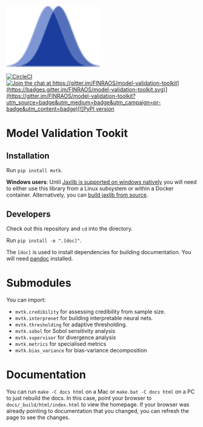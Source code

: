 <img src="docs/images/logo.svg" alt="drawing" width="250px"/>

[![CircleCI](https://circleci.com/gh/FINRAOS/model-validation-toolkit/tree/main.svg?style=svg)](https://circleci.com/gh/FINRAOS/Gatekeeper/tree/main)[![Join the chat at https://gitter.im/FINRAOS/model-validation-toolkit](https://badges.gitter.im/FINRAOS/model-validation-toolkit.svg)](https://gitter.im/FINRAOS/model-validation-toolkit?utm_source=badge&utm_medium=badge&utm_campaign=pr-badge&utm_content=badge)[![PyPI version](https://img.shields.io/pypi/v/mvtk)](https://pypi.org/project/mvtk/)

# Model Validation Tookit

## Installation

Run `pip install mvtk`.

**Windows users**: Until [Jaxlib is supported on windows
natively](https://github.com/google/jax/issues/438) you will need to either use
this library from a Linux subsystem or within a Docker container.
Alternatively, you can [build jaxlib from
source](https://jax.readthedocs.io/en/latest/developer.html#additional-notes-for-building-jaxlib-from-source-on-windows).

## Developers

Check out this repository and `cd` into the directory.

Run `pip install -e ".[doc]"`.

The `[doc]` is used to install dependencies for building documentation. You
will need [pandoc](https://pandoc.org/) installed.

# Submodules
You can import:

- `mvtk.credibility` for assessing credibility from sample size.
- `mvtk.interprenet` for building interpretable neural nets.
- `mvtk.thresholding` for adaptive thresholding.
- `mvtk.sobol` for Sobol sensitivity analysis
- `mvtk.supervisor` for divergence analysis
- `mvtk.metrics` for specialised metrics
- `mvtk.bias_variance` for bias-variance decomposition

# Documentation
You can run `make -C docs html` on a Mac or `make.bat -C docs html` on a PC to just rebuild the docs. In this case, point your browser to ```docs/_build/html/index.html``` to view the homepage. If your browser was already pointing to documentation that you changed, you can refresh the page to see the changes.
